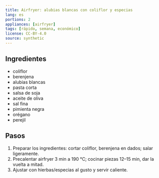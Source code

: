 ```yaml
---
title: Airfryer: alubias blancas con coliflor y especias
lang: es
portions: 2
appliances: [airfryer]
tags: [rápido, semana, económico]
license: CC-BY-4.0
source: synthetic
---
```

## Ingredientes
- coliflor
- berenjena
- alubias blancas
- pasta corta
- salsa de soja
- aceite de oliva
- sal fina
- pimienta negra
- orégano
- perejil

## Pasos
1. Preparar los ingredientes: cortar coliflor, berenjena en dados; salar ligeramente.
2. Precalentar airfryer 3 min a 190 °C; cocinar piezas 12–15 min, dar la vuelta a mitad.
3. Ajustar con hierbas/especias al gusto y servir caliente.
